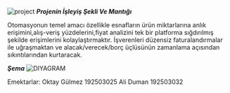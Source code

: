![project](https://user-images.githubusercontent.com/101746381/158690656-95d51074-013d-419f-84dd-29447b84d9b1.png)
*********Projenin İşleyiş Şekli Ve Mantığı*********

Otomasyonun temel amacı özellikle esnafların ürün miktarlarına anlık erişimini,alış-veriş yüzdelerini,fiyat analizini tek bir platforma sığdırılmış şekilde erişimlerini kolaylaştırmaktır.
İşverenleri düzensiz faturalandırmalar ile uğraşmaktan ve alacak/verecek/borç üçlüsünün zamanlama açısından sıkıntılarından kurtaracak. 

*********Şema*********
![DIYAGRAM](https://user-images.githubusercontent.com/101746381/158701460-c3c5d3fa-ed64-4e92-8a25-deee959aff0b.png)


Emektarlar:
Oktay Gülmez  192503025
Ali Duman        192503032
